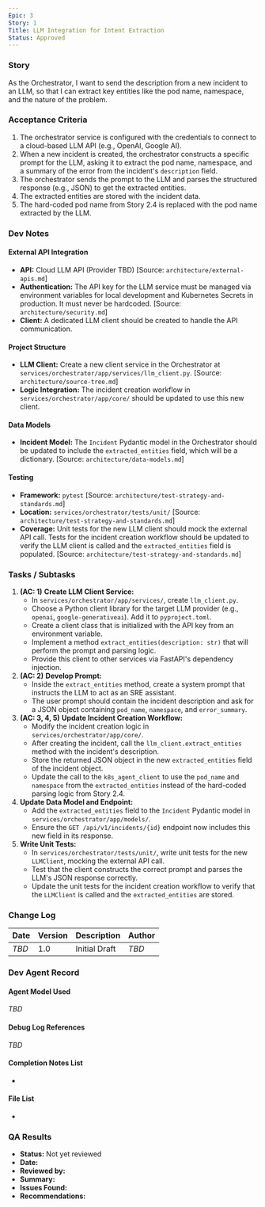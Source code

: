 ```yaml
---
Epic: 3
Story: 1
Title: LLM Integration for Intent Extraction
Status: Approved
---
```


### Story

As the Orchestrator, I want to send the description from a new incident to an LLM, so that I can extract key entities like the pod name, namespace, and the nature of the problem.

### Acceptance Criteria

1.  The orchestrator service is configured with the credentials to connect to a cloud-based LLM API (e.g., OpenAI, Google AI).
2.  When a new incident is created, the orchestrator constructs a specific prompt for the LLM, asking it to extract the pod name, namespace, and a summary of the error from the incident's `description` field.
3.  The orchestrator sends the prompt to the LLM and parses the structured response (e.g., JSON) to get the extracted entities.
4.  The extracted entities are stored with the incident data.
5.  The hard-coded pod name from Story 2.4 is replaced with the pod name extracted by the LLM.

### Dev Notes

#### External API Integration
- **API:** Cloud LLM API (Provider TBD) [Source: `architecture/external-apis.md`]
- **Authentication:** The API key for the LLM service must be managed via environment variables for local development and Kubernetes Secrets in production. It must never be hardcoded. [Source: `architecture/security.md`]
- **Client:** A dedicated LLM client should be created to handle the API communication.

#### Project Structure
- **LLM Client:** Create a new client service in the Orchestrator at `services/orchestrator/app/services/llm_client.py`. [Source: `architecture/source-tree.md`]
- **Logic Integration:** The incident creation workflow in `services/orchestrator/app/core/` should be updated to use this new client.

#### Data Models
- **Incident Model:** The `Incident` Pydantic model in the Orchestrator should be updated to include the `extracted_entities` field, which will be a dictionary. [Source: `architecture/data-models.md`]

#### Testing
- **Framework:** `pytest` [Source: `architecture/test-strategy-and-standards.md`]
- **Location:** `services/orchestrator/tests/unit/` [Source: `architecture/test-strategy-and-standards.md`]
- **Coverage:** Unit tests for the new LLM client should mock the external API call. Tests for the incident creation workflow should be updated to verify the LLM client is called and the `extracted_entities` field is populated. [Source: `architecture/test-strategy-and-standards.md`]

### Tasks / Subtasks

1.  **(AC: 1)** **Create LLM Client Service:**
    - In `services/orchestrator/app/services/`, create `llm_client.py`.
    - Choose a Python client library for the target LLM provider (e.g., `openai`, `google-generativeai`). Add it to `pyproject.toml`.
    - Create a client class that is initialized with the API key from an environment variable.
    - Implement a method `extract_entities(description: str)` that will perform the prompt and parsing logic.
    - Provide this client to other services via FastAPI's dependency injection.
2.  **(AC: 2)** **Develop Prompt:**
    - Inside the `extract_entities` method, create a system prompt that instructs the LLM to act as an SRE assistant.
    - The user prompt should contain the incident description and ask for a JSON object containing `pod_name`, `namespace`, and `error_summary`.
3.  **(AC: 3, 4, 5)** **Update Incident Creation Workflow:**
    - Modify the incident creation logic in `services/orchestrator/app/core/`.
    - After creating the incident, call the `llm_client.extract_entities` method with the incident's description.
    - Store the returned JSON object in the new `extracted_entities` field of the incident object.
    - Update the call to the `k8s_agent_client` to use the `pod_name` and `namespace` from the `extracted_entities` instead of the hard-coded parsing logic from Story 2.4.
4.  **Update Data Model and Endpoint:**
    - Add the `extracted_entities` field to the `Incident` Pydantic model in `services/orchestrator/app/models/`.
    - Ensure the `GET /api/v1/incidents/{id}` endpoint now includes this new field in its response.
5.  **Write Unit Tests:**
    - In `services/orchestrator/tests/unit/`, write unit tests for the new `LLMClient`, mocking the external API call.
    - Test that the client constructs the correct prompt and parses the LLM's JSON response correctly.
    - Update the unit tests for the incident creation workflow to verify that the `LLMClient` is called and the `extracted_entities` are stored.

### Change Log

| Date | Version | Description | Author |
| --- | --- | --- | --- |
| _TBD_ | 1.0 | Initial Draft | _TBD_ |

### Dev Agent Record

#### Agent Model Used
_TBD_

#### Debug Log References
_TBD_

#### Completion Notes List
-

#### File List
-

### QA Results

- **Status:** Not yet reviewed
- **Date:**
- **Reviewed by:**
- **Summary:**
- **Issues Found:**
- **Recommendations:**
